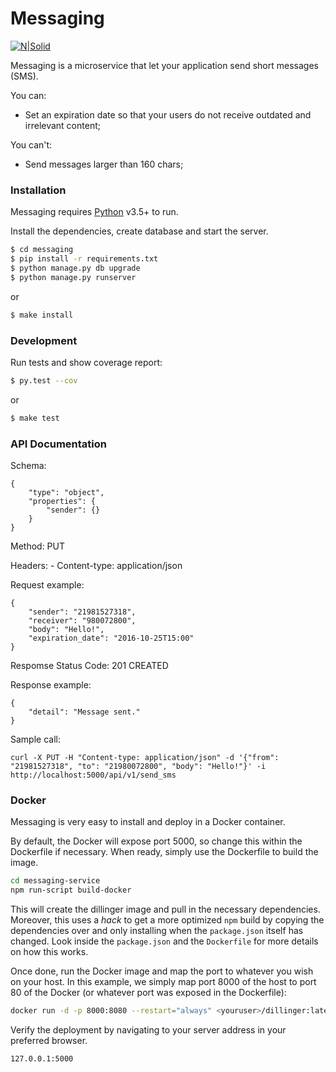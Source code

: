 # Messaging

[![N|Solid](https://cldup.com/dTxpPi9lDf.thumb.png)](https://nodesource.com/products/nsolid)

Messaging is a microservice that let your application send short messages (SMS).

You can:
  - Set an expiration date so that your users do not receive outdated and irrelevant content;

You can't:
  - Send messages larger than 160 chars;

### Installation

Messaging requires [Python](https://python.org/) v3.5+ to run.

Install the dependencies, create database and start the server.

```sh
$ cd messaging
$ pip install -r requirements.txt
$ python manage.py db upgrade
$ python manage.py runserver
```

or

```sh
$ make install
```

### Development

Run tests and show coverage report:

```sh
$ py.test --cov
```

or

```sh
$ make test
```

### API Documentation

Schema:

    {
        "type": "object",
        "properties": {
            "sender": {}
        }
    }

Method: PUT

Headers:
    - Content-type: application/json

Request example:

    {
        "sender": "21981527318",
        "receiver": "980072800",
        "body": "Hello!",
        "expiration_date": "2016-10-25T15:00"
    }

Respomse Status Code: 201 CREATED

Response example:

    {
        "detail": "Message sent."
    }

Sample call:

  ```shell
  curl -X PUT -H "Content-type: application/json" -d '{"from": "21981527318", "to": "21980072800", "body": "Hello!"}' -i http://localhost:5000/api/v1/send_sms
  ```

### Docker
Messaging is very easy to install and deploy in a Docker container.

By default, the Docker will expose port 5000, so change this within the Dockerfile if necessary. When ready, simply use the Dockerfile to build the image.

```sh
cd messaging-service
npm run-script build-docker
```
This will create the dillinger image and pull in the necessary dependencies. Moreover, this uses a _hack_ to get a more optimized `npm` build by copying the dependencies over and only installing when the `package.json` itself has changed.  Look inside the `package.json` and the `Dockerfile` for more details on how this works.

Once done, run the Docker image and map the port to whatever you wish on your host. In this example, we simply map port 8000 of the host to port 80 of the Docker (or whatever port was exposed in the Dockerfile):

```sh
docker run -d -p 8000:8080 --restart="always" <youruser>/dillinger:latest
```

Verify the deployment by navigating to your server address in your preferred browser.

```sh
127.0.0.1:5000
